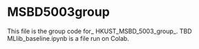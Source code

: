 # MSBD5003group
This file is the group code for_ HKUST_MSBD_5003_group_. TBD
MLlib_baseline.ipynb is a file run on Colab.
